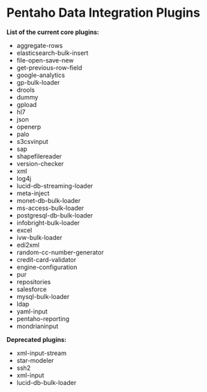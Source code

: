 # Pentaho Data Integration Plugins #

__List of the current core plugins:__

* aggregate-rows
* elasticsearch-bulk-insert
* file-open-save-new
* get-previous-row-field
* google-analytics
* gp-bulk-loader
* drools
* dummy
* gpload
* hl7
* json
* openerp
* palo
* s3csvinput
* sap
* shapefilereader
* version-checker
* xml
* log4j
* lucid-db-streaming-loader
* meta-inject
* monet-db-bulk-loader
* ms-access-bulk-loader
* postgresql-db-bulk-loader
* infobright-bulk-loader
* excel
* ivw-bulk-loader
* edi2xml
* random-cc-number-generator
* credit-card-validator
* engine-configuration
* pur
* repositories
* salesforce
* mysql-bulk-loader
* ldap
* yaml-input
* pentaho-reporting
* mondrianinput

__Deprecated plugins:__

* xml-input-stream
* star-modeler
* ssh2
* xml-input
* lucid-db-bulk-loader